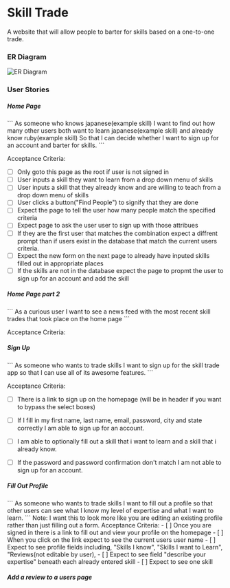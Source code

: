 <h1>Skill Trade</h1>

A website that will allow people to barter for skills based on a one-to-one trade.

<h3>ER Diagram</h3>
<img src="app/assets/images/*" alt="ER Diagram">

<h3>User Stories</h3>

<h5>Home Page</h5>
```
As someone who knows japanese(example skill)
I want to find out how many other users both want to learn japanese(example skill)
and already know ruby(example skill)
So that I can decide whether I want to sign up for an account and barter for skills.
```

Acceptance Criteria:
- [ ] Only goto this page as the root if user is not signed in
- [ ] User inputs a skill they want to learn from a drop down menu of skills
- [ ] User inputs a skill that they already know and are willing to teach from a drop down menu of skills
- [ ] User clicks a button("Find People") to signify that they are done
- [ ] Expect the page to tell the user how many people match the specified criteria
- [ ] Expect page to ask the user user to sign up with those attribues
- [ ] If they are the first user that matches the combination expect a diffrent prompt
than if users exist in the database that match the current users criteria.
- [ ] Expect the new form on the next page to already have inputed skills filled out in appropriate places
- [ ] If the skills are not in the database expect the page to propmt the user to sign up for an account
and add the skill

<h5>Home Page part 2</h5>
```
As a curious user
I want to see a news feed with the most recent skill trades that took place on the home page
```

Acceptance Criteria:


<h5>Sign Up</h5>
```
As someone who wants to trade skills
I want to sign up for the skill trade app
so that I can use all of its awesome features.
```

Acceptance Criteria:
- [ ] There is a link to sign up on the homepage (will be in header if you want to bypass the select boxes)
- [ ] If I fill in my first name, last name, email, password, city and state correctly I am able to sign up for an account.
- [ ] I am able to optionally fill out a skill that i want to learn and a skill that i already know.
- [ ] If the password and password confirmation don't match I am not able to sign up for an account.



<h5>Fill Out Profile</h5>
```
As someone who wants to trade skills
I want to fill out a profile
so that other users can see what I know my level of expertise and what I want to learn.
```
Note: I want this to look more like you are editing an existing profile rather than just filling out a form.
Acceptance Criteria:
- [ ] Once you are signed in there is a link to fill out and view your profile on the homepage
- [ ] When you click on the link expect to see the current users user name
- [ ] Expect to see profile fields including, "Skills I know",  "Skills I want to Learn", "Reviews(not editable by user),
- [ ] Expect to see field "describe your expertise" beneath each already entered skill
- [ ] Expect to see one skill


<h5>Add a review to a users page</h5>
